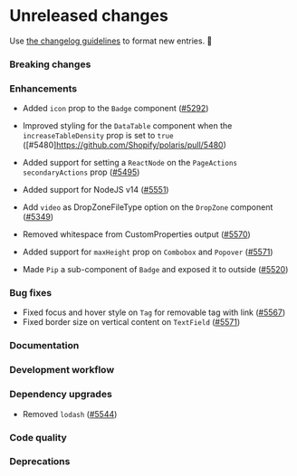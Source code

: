 # Unreleased changes

Use [the changelog guidelines](/documentation/Versioning%20and%20changelog.md) to format new entries. 💜

### Breaking changes

### Enhancements

- Added `icon` prop to the `Badge` component ([#5292](https://github.com/Shopify/polaris/pull/5292))
- Improved styling for the `DataTable` component when the `increaseTableDensity` prop is set to `true` ([#5480]https://github.com/Shopify/polaris/pull/5480)

- Added support for setting a `ReactNode` on the `PageActions` `secondaryActions` prop ([#5495](https://github.com/Shopify/polaris/pull/5495))
- Added support for NodeJS v14 ([#5551](https://github.com/Shopify/polaris/pull/5551))
- Add `video` as DropZoneFileType option on the `DropZone` component ([#5349](https://github.com/Shopify/polaris/pull/5349))
- Removed whitespace from CustomProperties output ([#5570](https://github.com/Shopify/polaris/pull/5570))
- Added support for `maxHeight` prop on `Combobox` and `Popover` ([#5571](https://github.com/Shopify/polaris/pull/5571))

- Made `Pip` a sub-component of `Badge` and exposed it to outside ([#5520](https://github.com/Shopify/polaris/pull/5520))

### Bug fixes

- Fixed focus and hover style on `Tag` for removable tag with link ([#5567](https://github.com/Shopify/polaris/pull/5567))
- Fixed border size on vertical content on `TextField` ([#5571](https://github.com/Shopify/polaris/pull/5571))

### Documentation

### Development workflow

### Dependency upgrades

- Removed `lodash` ([#5544](https://github.com/Shopify/polaris/pull/5544))

### Code quality

### Deprecations
